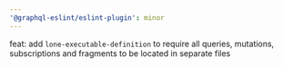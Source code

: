 ```yaml
---
'@graphql-eslint/eslint-plugin': minor
---
```


feat: add `lone-executable-definition` to require all queries, mutations, subscriptions and
fragments to be located in separate files
